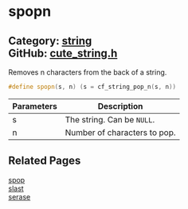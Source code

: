[](../header.md ':include')

# spopn

Category: [string](/api_reference?id=string)  
GitHub: [cute_string.h](https://github.com/RandyGaul/cute_framework/blob/master/include/cute_string.h)  
---

Removes n characters from the back of a string.

```cpp
#define spopn(s, n) (s = cf_string_pop_n(s, n))
```

Parameters | Description
--- | ---
s | The string. Can be `NULL`.
n | Number of characters to pop.

## Related Pages

[spop](/string/spop.md)  
[slast](/string/slast.md)  
[serase](/string/serase.md)  
